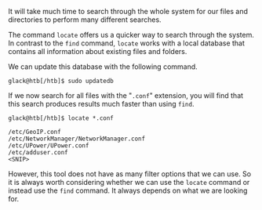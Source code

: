 It will take much time to search through the whole system for our files and directories to perform many different searches. 

The command `locate` offers us a quicker way to search through the system. In contrast to the `find` command, `locate` works with a local database that contains all information about existing files and folders. 

We can update this database with the following command.

```shell-session
glack@htb[/htb]$ sudo updatedb
```

If we now search for all files with the "`.conf`" extension, you will find that this search produces results much faster than using `find`.


```shell-session
glack@htb[/htb]$ locate *.conf

/etc/GeoIP.conf
/etc/NetworkManager/NetworkManager.conf
/etc/UPower/UPower.conf
/etc/adduser.conf
<SNIP>
```

However, this tool does not have as many filter options that we can use. So it is always worth considering whether we can use the `locate` command or instead use the `find` command. It always depends on what we are looking for.


